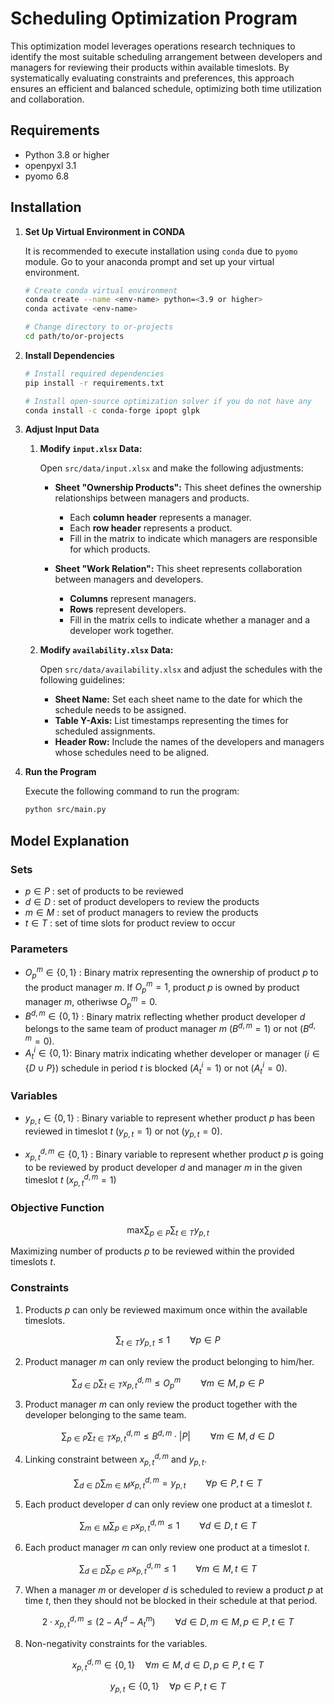 # Scheduling Optimization Program

This optimization model leverages operations research techniques to identify the most suitable scheduling arrangement between developers and managers for reviewing their products within available timeslots. By systematically evaluating constraints and preferences, this approach ensures an efficient and balanced schedule, optimizing both time utilization and collaboration.

## Requirements

- Python 3.8 or higher
- openpyxl 3.1
- pyomo 6.8

## Installation

1. **Set Up Virtual Environment in CONDA**
    
    It is recommended to execute installation using `conda` due to `pyomo` module. Go to your anaconda prompt and set up your virtual environment.
    ``` bash
    # Create conda virtual environment
    conda create --name <env-name> python=<3.9 or higher>
    conda activate <env-name>

    # Change directory to or-projects
    cd path/to/or-projects
    ```

2. **Install Dependencies**    
    ``` bash
    # Install required dependencies 
    pip install -r requirements.txt

    # Install open-source optimization solver if you do not have any
    conda install -c conda-forge ipopt glpk
    ```

3. **Adjust Input Data**

    1. **Modify `input.xlsx` Data:**

        Open `src/data/input.xlsx` and make the following adjustments:

        - **Sheet "Ownership Products":** This sheet defines the ownership relationships between managers and products. 
            - Each **column header** represents a manager.
            - Each **row header** represents a product.
            - Fill in the matrix to indicate which managers are responsible for which products.

        - **Sheet "Work Relation":** This sheet represents collaboration between managers and developers.
            - **Columns** represent managers.
            - **Rows** represent developers.
            - Fill in the matrix cells to indicate whether a manager and a developer work together.

    2. **Modify `availability.xlsx` Data:**

        Open `src/data/availability.xlsx` and adjust the schedules with the following guidelines:

        - **Sheet Name:** Set each sheet name to the date for which the schedule needs to be assigned.
        - **Table Y-Axis:** List timestamps representing the times for scheduled assignments.
        - **Header Row:** Include the names of the developers and managers whose schedules need to be aligned.

4. **Run the Program**

    Execute the following command to run the program:
    ``` bash
    python src/main.py
    ```
## Model Explanation

### Sets
- $p \in P$ : set of products to be reviewed
- $d \in D$ : set of product developers to review the products
- $m \in M$ : set of product managers to review the products
- $t \in T$ : set of time slots for product review to occur

### Parameters
- $O_{p}^{m} \in \{0,1\}$ : Binary matrix representing the ownership of product $p$ to the product manager $m$. If $O_{p}^{m} = 1$, product $p$ is owned by product manager $m$, otheriwse $O_{p}^{m} = 0$.
- $B^{d,m} \in \{0,1\}$ : Binary matrix reflecting whether product developer $d$ belongs to the same team of product manager $m$ $(B^{d,m} = 1)$ or not $(B^{d,m} = 0)$.
- $A^i_t \in \{0,1\}$: Binary matrix indicating whether developer or manager $(i\in \{D \cup P\})$ schedule in period $t$ is blocked $(A^i_t=1)$ or not $(A^i_t=0)$.

### Variables
- $y_{p,t} \in \{0,1\}$ : Binary variable to represent whether product $p$ has been reviewed in timeslot $t$ $(y_{p,t} = 1)$ or not $(y_{p,t} = 0)$.

- $x_{p,t}^{d,m} \in \{0,1\}$ : Binary variable to represent whether product $p$ is going to be reviewed by product developer $d$ and manager $m$ in the given timeslot $t$ $(x_{p,t}^{d,m} = 1)$

### Objective Function

$$
\text{max} \sum_{p \in P} \sum_{t \in T} y_{p,t} 
$$

Maximizing number of products $p$ to be reviewed within the provided timeslots $t$.

### Constraints

1. Products $p$ can only be reviewed maximum once within the available timeslots.

$$
\sum_{t \in T} y_{p,t} \leq 1 \qquad \forall p \in P 
$$

2. Product manager $m$ can only review the product belonging to him/her.

$$ 
\sum_{d \in D} \sum_{t \in T} x_{p,t}^{d,m} \leq O_p^m \qquad \forall m \in M, p \in P 
$$

3. Product manager $m$ can only review the product together with the developer belonging to the same team.

$$
\sum_{p \in P} \sum_{t \in T} x_{p,t}^{d,m} \leq B^{d,m} \cdot |P| \qquad \forall m \in M, d \in D 
$$

4. Linking constraint between $x_{p,t}^{d,m}$ and $y_{p,t}$.

$$
\sum_{d \in D} \sum_{m \in M} x_{p,t}^{d,m} = y_{p,t} \qquad \forall p \in P, t \in T 
$$

5. Each product developer $d$ can only review one product at a timeslot $t$.

$$
\sum_{m \in M} \sum_{p \in P} x_{p,t}^{d,m} \leq 1 \qquad \forall d \in D, t \in T 
$$

6. Each product manager $m$ can only review one product at a timeslot $t$.

$$
\sum_{d \in D} \sum_{p \in P} x_{p,t}^{d,m} \leq 1 \qquad \forall m \in M, t \in T 
$$

7. When a manager $m$ or developer $d$ is scheduled to review a product $p$ at time $t$, then they should not be blocked in their schedule at that period.

$$
2\cdot x_{p,t}^{d,m} \leq (2-A^d_t-A^m_t) \qquad \forall d \in D, m \in M, p \in P, t \in T
$$

8. Non-negativity constraints for the variables.

$$
x_{p,t}^{d,m} \in \{0,1\} \quad \forall m \in M, d \in D, p \in P, t \in T 
$$

$$
y_{p,t} \in \{0,1\} \quad \forall p \in P, t \in T
$$
